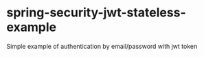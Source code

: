 # spring-security-jwt-stateless-example

Simple example of authentication by email/password with jwt token
